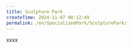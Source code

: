 ```yaml
---
title: Sculpture Park
createTime: 2024-11-07 00:12:49
permalink: /en/SpecializedPark/SculpturePark/
---
```


xxxx